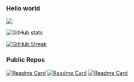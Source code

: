 ### Hello world
![](https://komarev.com/ghpvc/?username=jiny2021&color=orange)

![GitHub stats](https://github-readme-stats.vercel.app/api?username=jiny2021&bg_color=60,ADD8E6,00FF00,FF0000,8B8000,FFA500,A020F0&title_color=000000&text_color=fff&border_radius=40)

[![GitHub Streak](https://github-readme-streak-stats.herokuapp.com/?user=jiny2021&bg_color=60,A020F0,FFA500,8B8000,FF0000,00FF00,ADD8E6&title_color=000000&text_color=fff&border_radius=40)](https://git.io/streak-stats)

### Public Repos

[![Readme Card](https://github-readme-stats.vercel.app/api/pin/?username=jiny2021&repo=Links&theme=tokyonight&show_owner=true)](https://github.com/jiny2021/Links) [![Readme Card](https://github-readme-stats.vercel.app/api/pin/?username=jiny2021&repo=HotOrCold&theme=tokyonight&show_owner=true)](https://github.com/jiny2021/HotOrCold) [![Readme Card](https://github-readme-stats.vercel.app/api/pin/?username=jiny2021&repo=ObjectsDataStructures_Test&theme=tokyonight&show_owner=true)](https://github.com/jiny2021/ObjectsDataStructures_Test)
